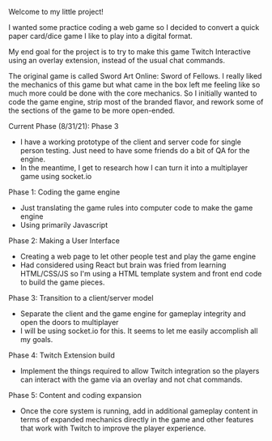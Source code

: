Welcome to my little project!

I wanted some practice coding a web game so I decided to convert a quick paper card/dice game I like to play into a digital format.

My end goal for the project is to try to make this game Twitch Interactive using an overlay extension, instead of the usual chat commands.

The original game is called Sword Art Online: Sword of Fellows.
I really liked the mechanics of this game but what came in the box left me feeling like so much more could be done with the core mechanics.
So I initially wanted to code the game engine, strip most of the branded flavor, and rework some of the sections of the game to be more open-ended.

Current Phase (8/31/21): Phase 3
  - I have a working prototype of the client and server code for single person testing. Just need to have some friends do a bit of QA for the engine.
  - In the meantime, I get to research how I can turn it into a multiplayer game using socket.io

Phase 1: Coding the game engine
  - Just translating the game rules into computer code to make the game engine
  - Using primarily Javascript
  
Phase 2: Making a User Interface
  - Creating a web page to let other people test and play the game engine
  - Had considered using React but brain was fried from learning HTML/CSS/JS so I'm using a HTML template system and front end code to build the game pieces.
  
Phase 3: Transition to a client/server model
  - Separate the client and the game engine for gameplay integrity and open the doors to multiplayer
  - I will be using socket.io for this. It seems to let me easily accomplish all my goals.
  
Phase 4: Twitch Extension build
  - Implement the things required to allow Twitch integration so the players can interact with the game via an overlay and not chat commands.
  
Phase 5: Content and coding expansion
  - Once the core system is running, add in additional gameplay content in terms of expanded mechanics directly in the game and other features that work with Twitch to improve the player experience.
  
